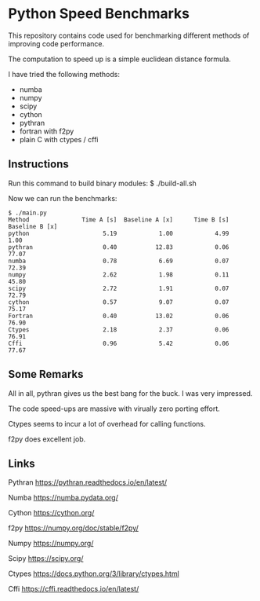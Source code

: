 # Python Speed Benchmarks


This repository contains code used for benchmarking different methods
of improving code performance.

The computation to speed up is a simple euclidean distance formula.

I have tried the following methods:

* numba
* numpy
* scipy
* cython
* pythran
* fortran with f2py
* plain C with ctypes / cffi

## Instructions


Run this command to build binary modules:
$ ./build-all.sh

Now we can run the benchmarks:

	$ ./main.py 
	Method               Time A [s]  Baseline A [x]      Time B [s]  Baseline B [x]
	python                     5.19            1.00            4.99            1.00
	pythran                    0.40           12.83            0.06           77.07
	numba                      0.78            6.69            0.07           72.39
	numpy                      2.62            1.98            0.11           45.80
	scipy                      2.72            1.91            0.07           72.79
	cython                     0.57            9.07            0.07           75.17
	Fortran                    0.40           13.02            0.06           76.90
	Ctypes                     2.18            2.37            0.06           76.91
	Cffi                       0.96            5.42            0.06           77.67

## Some Remarks

All in all, pythran gives us the best bang for the buck. I was very impressed.

The code speed-ups are massive with virually zero porting effort.

Ctypes seems to incur a lot of overhead for calling functions.

f2py does excellent job.

## Links

Pythran
https://pythran.readthedocs.io/en/latest/

Numba
https://numba.pydata.org/

Cython
https://cython.org/

f2py
https://numpy.org/doc/stable/f2py/

Numpy
https://numpy.org/

Scipy
https://scipy.org/

Ctypes
https://docs.python.org/3/library/ctypes.html

Cffi
https://cffi.readthedocs.io/en/latest/
